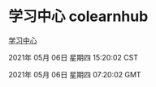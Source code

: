 # 学习中心 colearnhub
[学习中心](http://58.48.52.146:56308/colearnhub/)

2021年 05月 06日 星期四 15:20:02 CST

2021年 05月 06日 星期四 07:20:02 GMT
